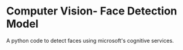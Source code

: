 # Computer Vision- Face Detection Model
A python code to detect faces using microsoft's cognitive services.
